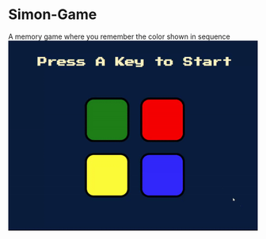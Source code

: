 # Simon-Game
A memory game where you remember the color shown in sequence
![](https://github.com/zerieox/Simon-Game/blob/main/simon_game.gif)

